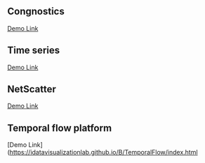 ## Congnostics

[Demo Link](https://idatavisualizationlab.github.io/B/congnostics/index.html)

## Time series

[Demo Link](https://idatavisualizationlab.github.io/B/timeSeries/index.html)

## NetScatter

[Demo Link](https://idatavisualizationlab.github.io/B/netScatter/index.html)

## Temporal flow platform

[Demo Link](https://idatavisualizationlab.github.io/B/TemporalFlow/index.html
